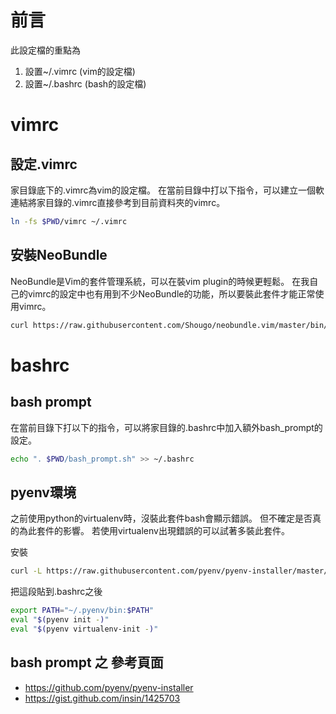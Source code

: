 # 前言

此設定檔的重點為
1. 設置~/.vimrc (vim的設定檔)
2. 設置~/.bashrc (bash的設定檔)

# vimrc

## 設定.vimrc

家目錄底下的.vimrc為vim的設定檔。
在當前目錄中打以下指令，可以建立一個軟連結將家目錄的.vimrc直接參考到目前資料夾的vimrc。

```bash
ln -fs $PWD/vimrc ~/.vimrc
```

## 安裝NeoBundle

NeoBundle是Vim的套件管理系統，可以在裝vim plugin的時候更輕鬆。
在我自己的vimrc的設定中也有用到不少NeoBundle的功能，所以要裝此套件才能正常使用vimrc。

```bash
curl https://raw.githubusercontent.com/Shougo/neobundle.vim/master/bin/install.sh | sh
```


# bashrc

## bash prompt

在當前目錄下打以下的指令，可以將家目錄的.bashrc中加入額外bash_prompt的設定。

```bash
echo ". $PWD/bash_prompt.sh" >> ~/.bashrc
```

## pyenv環境

之前使用python的virtualenv時，沒裝此套件bash會顯示錯誤。
但不確定是否真的為此套件的影響。
若使用virtualenv出現錯誤的可以試著多裝此套件。

安裝
```bash
curl -L https://raw.githubusercontent.com/pyenv/pyenv-installer/master/bin/pyenv-installer | bash
```

把這段貼到.bashrc之後
```bash
export PATH="~/.pyenv/bin:$PATH"
eval "$(pyenv init -)"
eval "$(pyenv virtualenv-init -)"
```


## bash prompt 之 參考頁面
- https://github.com/pyenv/pyenv-installer
- https://gist.github.com/insin/1425703
